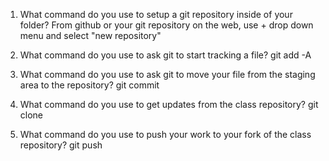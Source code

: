 
1.  What command do you use to setup a git repository inside of your folder?
From github or your git repository on the web, use + drop down menu and select "new repository"

2.  What command do you use to ask git to start tracking a file?
git add -A

3.  What command do you use to ask git to move your file from the staging area to the repository?
  git commit

4.  What command do you use to get updates from the class repository?
git clone

5. What command do you use to push your work to your fork of the class repository?
git push

